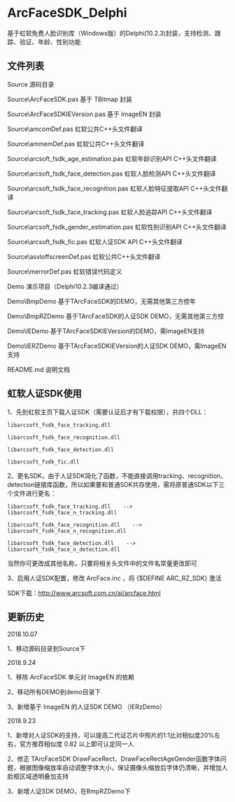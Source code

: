 ﻿# ArcFaceSDK_Delphi
基于虹软免费人脸识别库（Windows版）的Delphi(10.2.3)封装，支持检测、跟踪、验证、年龄、性别功能

## 文件列表

Source	源码目录

Source\ArcFaceSDK.pas	基于 TBitmap 封装

Source\ArcFaceSDKIEVersion.pas	基于 ImageEN 封装

Source\amcomDef.pas	虹软公共C++头文件翻译

Source\ammemDef.pas	虹软公共C++头文件翻译

Source\arcsoft_fsdk_age_estimation.pas	虹软年龄识别API C++头文件翻译

Source\arcsoft_fsdk_face_detection.pas	虹软人脸检测API C++头文件翻译

Source\arcsoft_fsdk_face_recognition.pas	虹软人脸特征提取API C++头文件翻译

Source\arcsoft_fsdk_face_tracking.pas	虹软人脸追踪API C++头文件翻译

Source\arcsoft_fsdk_gender_estimation.pas	虹软性别识别API C++头文件翻译

Source\arcsoft_fsdk_fic.pas	虹软人证SDK  API C++头文件翻译

Source\asvloffscreenDef.pas	虹软公共C++头文件翻译

Source\merrorDef.pas	虹软错误代码定义

Demo	演示项目（Delphi10.2.3编译通过）

Demo\BmpDemo	基于TArcFaceSDK的DEMO，无需其他第三方控年

Demo\BmpRZDemo	基于TArcFaceSDK的人证SDK DEMO，无需其他第三方控

Demo\IEDemo	基于TArcFaceSDKIEVersion的DEMO，需ImageEN支持

Demo\IERZDemo	基于TArcFaceSDKIEVersion的人证SDK DEMO，需ImageEN支持

README.md	说明文档

## 虹软人证SDK使用
1、先到虹软主页下载人证SDK（需要认证后才有下载权限），共四个DLL：

	libarcsoft_fsdk_face_tracking.dll

	libarcsoft_fsdk_face_recognition.dll

	libarcsoft_fsdk_face_detection.dll

	libarcsoft_fsdk_fic.dll

2、更名SDK，由于人证SDK简化了函数，不能直接调用tracking、recognition、detection链接库函数，所以如果要和普通SDK共存使用，需将原普通SDK以下三个文件进行更名：

	libarcsoft_fsdk_face_tracking.dll    -->  libarcsoft_fsdk_face_n_tracking.dll

	libarcsoft_fsdk_face_recognition.dll    -->  libarcsoft_fsdk_face_n_recognition.dll

	libarcsoft_fsdk_face_detection.dll    -->  libarcsoft_fsdk_face_n_detection.dll 

当然你可更改成其他名称，只要将相关头文件中的文件名常量更改即可

3、启用人证SDK配置，修改 ArcFace.inc ，将 {$DEFINE ARC_RZ_SDK} 激活

SDK下载：http://www.arcsoft.com.cn/ai/arcface.html


## 更新历史

2018.10.07

1、移动源码目录到Source下

2018.9.24

1、移除 ArcFaceSDK 单元对 ImageEN 的依赖

2、移动所有DEMO到demo目录下

3、新增基于 ImageEN 的人证SDK DEMO （IERzDemo）

2018.9.23

1、新增对人证SDK的支持，可以提高二代证芯片中照片的1:1比对相似度20%左右，官方推荐相似度 0.82 以上即可认定同一人

2、修正 TArcFaceSDK DrawFaceRect、DrawFaceRectAgeGender函数字体问题，根据图像缩放率自动调整字体大小，保证摄像头缩放后字体仍清晰，并增加人脸框区域透明叠加支持

3、新增人证SDK DEMO，在BmpRZDemo下